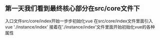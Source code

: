 ## 第一天我们看到最终核心部分在src/core文件下
入口文件src/core/index开始一步步初始化vue
在src/core/index文件里面引入  vue './instance/index'
接着在'./instance/index'文件里面开始初始化vue的各种属性
